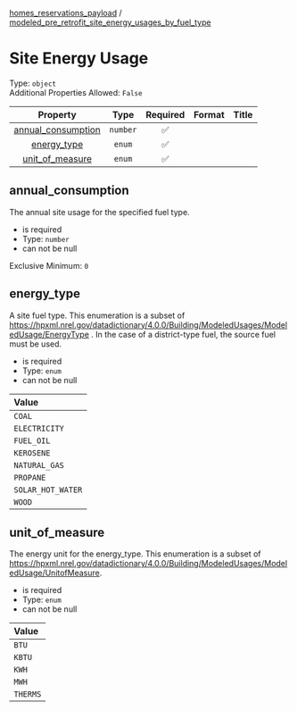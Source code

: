 


  
[homes_reservations_payload](homes_reservations_payload.md) / [modeled_pre_retrofit_site_energy_usages_by_fuel_type](modeled_pre_retrofit_site_energy_usages_by_fuel_type.md)
# Site Energy Usage
  
Type: `object`  
Additional Properties Allowed: `False`  
  

|Property|Type|Required|Format|Title|
| :---: | :---: | :---: | :---: | :---: |
|[annual_consumption](#annual_consumption)|`number`|:white_check_mark:|||
|[energy_type](#energy_type)|`enum`|:white_check_mark:|||
|[unit_of_measure](#unit_of_measure)|`enum`|:white_check_mark:|||

## annual_consumption
  
The annual site usage for the specified fuel type.  
  

- is required
- Type: `number`
- can not be null
  
Exclusive Minimum: `0`
## energy_type
  
A site fuel type. This enumeration is a subset of https://hpxml.nrel.gov/datadictionary/4.0.0/Building/ModeledUsages/ModeledUsage/EnergyType . In the case of a district-type fuel, the source fuel must be used.  
  

- is required
- Type: `enum`
- can not be null
  

|Value|
| :--- |
|`COAL`|
|`ELECTRICITY`|
|`FUEL_OIL`|
|`KEROSENE`|
|`NATURAL_GAS`|
|`PROPANE`|
|`SOLAR_HOT_WATER`|
|`WOOD`|

## unit_of_measure
  
The energy unit for the energy_type. This enumeration is a subset of https://hpxml.nrel.gov/datadictionary/4.0.0/Building/ModeledUsages/ModeledUsage/UnitofMeasure.  
  

- is required
- Type: `enum`
- can not be null
  

|Value|
| :--- |
|`BTU`|
|`KBTU`|
|`KWH`|
|`MWH`|
|`THERMS`|
